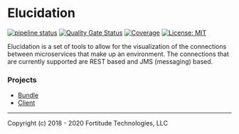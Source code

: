 # Elucidation

[![pipeline status](https://gitlab.com/fortitudetec/elucidation/badges/master/pipeline.svg)](https://gitlab.com/fortitudetec/elucidation/commits/master)
[![Quality Gate Status](https://sonarcloud.io/api/project_badges/measure?project=com.fortitudetec%3Aelucidation&metric=alert_status)](https://sonarcloud.io/dashboard?id=com.fortitudetec%3Aelucidation)
[![Coverage](https://sonarcloud.io/api/project_badges/measure?project=com.fortitudetec%3Aelucidation&metric=coverage)](https://sonarcloud.io/dashboard?id=com.fortitudetec%3Aelucidation)
[![License: MIT](https://img.shields.io/badge/License-MIT-blue.svg)](https://opensource.org/licenses/MIT)

Elucidation is a set of tools to allow for the visualization of the connections between microservices that make up an 
environment.  The connections that are currently supported are REST based and JMS (messaging) based.
### Projects
* [Bundle](elucidation-bundle/README.md)
* [Client](elucidation-client/README.md)

---
Copyright (c) 2018 - 2020 Fortitude Technologies, LLC
